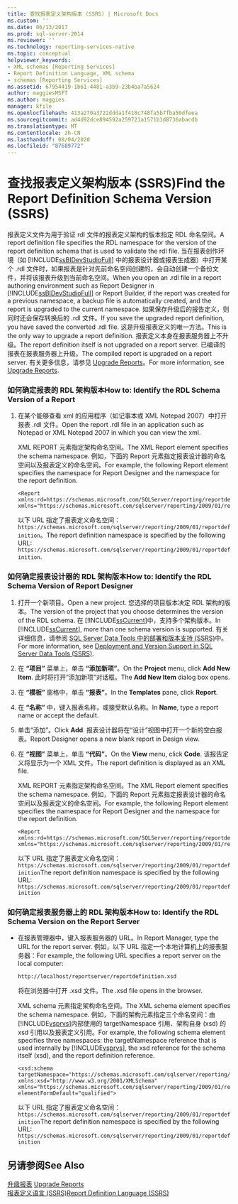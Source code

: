 ```yaml
---
title: 查找报表定义架构版本 (SSRS) | Microsoft Docs
ms.custom: ''
ms.date: 06/13/2017
ms.prod: sql-server-2014
ms.reviewer: ''
ms.technology: reporting-services-native
ms.topic: conceptual
helpviewer_keywords:
- XML schemas [Reporting Services]
- Report Definition Language, XML schema
- schemas [Reporting Services]
ms.assetid: 67954419-1b61-4481-a3b9-23b4ba7a5624
author: maggiesMSFT
ms.author: maggies
manager: kfile
ms.openlocfilehash: 413a270a3722ddda1f418c748fa5b7fba50dfeea
ms.sourcegitcommit: ad4d92dce894592a259721a1571b1d8736abacdb
ms.translationtype: MT
ms.contentlocale: zh-CN
ms.lasthandoff: 08/04/2020
ms.locfileid: "87689772"
---
```

# <a name="find-the-report-definition-schema-version-ssrs"></a><span data-ttu-id="17474-102">查找报表定义架构版本 (SSRS)</span><span class="sxs-lookup"><span data-stu-id="17474-102">Find the Report Definition Schema Version (SSRS)</span></span>
  <span data-ttu-id="17474-103">报表定义文件为用于验证 rdl 文件的报表定义架构的版本指定 RDL 命名空间。</span><span class="sxs-lookup"><span data-stu-id="17474-103">A report definition file specifies the RDL namespace for the version of the report definition schema that is used to validate the rdl file.</span></span> <span data-ttu-id="17474-104">当在报表创作环境（如 [!INCLUDE[ssBIDevStudioFull](../../includes/ssbidevstudiofull-md.md)] 中的报表设计器或报表生成器）中打开某个 .rdl 文件时，如果报表是针对先前命名空间创建的，会自动创建一个备份文件，并将该报表升级到当前命名空间。</span><span class="sxs-lookup"><span data-stu-id="17474-104">When you open an .rdl file in a report authoring environment such as Report Designer in [!INCLUDE[ssBIDevStudioFull](../../includes/ssbidevstudiofull-md.md)] or Report Builder, if the report was created for a previous namespace, a backup file is automatically created, and the report is upgraded to the current namespace.</span></span> <span data-ttu-id="17474-105">如果保存升级后的报告定义，则同时还会保存转换后的 .rdl 文件。</span><span class="sxs-lookup"><span data-stu-id="17474-105">If you save the upgraded report definition, you have saved the converted .rdl file.</span></span> <span data-ttu-id="17474-106">这是升级报表定义的唯一方法。</span><span class="sxs-lookup"><span data-stu-id="17474-106">This is the only way to upgrade a report definition.</span></span> <span data-ttu-id="17474-107">报表定义本身在报表服务器上不升级。</span><span class="sxs-lookup"><span data-stu-id="17474-107">The report definition itself is not upgraded on a report server.</span></span> <span data-ttu-id="17474-108">已编译的报表在报表服务器上升级。</span><span class="sxs-lookup"><span data-stu-id="17474-108">The compiled report is upgraded on a report server.</span></span> <span data-ttu-id="17474-109">有关更多信息，请参见 [Upgrade Reports](../install-windows/upgrade-reports.md)。</span><span class="sxs-lookup"><span data-stu-id="17474-109">For more information, see [Upgrade Reports](../install-windows/upgrade-reports.md).</span></span>  
  
### <a name="how-to-identify-the-rdl-schema-version-of-a-report"></a><span data-ttu-id="17474-110">如何确定报表的 RDL 架构版本</span><span class="sxs-lookup"><span data-stu-id="17474-110">How to: Identify the RDL Schema Version of a Report</span></span>  
  
1.  <span data-ttu-id="17474-111">在某个能够查看 xml 的应用程序（如记事本或 XML Notepad 2007）中打开报表 .rdl 文件。</span><span class="sxs-lookup"><span data-stu-id="17474-111">Open the report .rdl file in an application such as Notepad or XML Notepad 2007 in which you can view the xml.</span></span>  
  
     <span data-ttu-id="17474-112">XML REPORT 元素指定架构命名空间。</span><span class="sxs-lookup"><span data-stu-id="17474-112">The XML Report element specifies the schema namespace.</span></span> <span data-ttu-id="17474-113">例如，下面的 Report 元素指定报表设计器的命名空间以及报表定义的命名空间。</span><span class="sxs-lookup"><span data-stu-id="17474-113">For example, the following Report element specifies the namespace for Report Designer and the namespace for the report definition.</span></span>  
  
    ```  
    <Report xmlns:rd=https://schemas.microsoft.com/SQLServer/reporting/reportdesigner   
    xmlns="https://schemas.microsoft.com/sqlserver/reporting/2009/01/reportdefinition">  
    ```  
  
     <span data-ttu-id="17474-114">以下 URL 指定了报表定义命名空间： `https://schemas.microsoft.com/sqlserver/reporting/2009/01/reportdefinition`。</span><span class="sxs-lookup"><span data-stu-id="17474-114">The report definition namespace is specified by the following URL: `https://schemas.microsoft.com/sqlserver/reporting/2009/01/reportdefinition`.</span></span>  
  
### <a name="how-to-identify-the-rdl-schema-version-of-report-designer"></a><span data-ttu-id="17474-115">如何确定报表设计器的 RDL 架构版本</span><span class="sxs-lookup"><span data-stu-id="17474-115">How to: Identify the RDL Schema Version of Report Designer</span></span>  
  
1.  <span data-ttu-id="17474-116">打开一个新项目。</span><span class="sxs-lookup"><span data-stu-id="17474-116">Open a new project.</span></span> <span data-ttu-id="17474-117">您选择的项目版本决定 RDL 架构的版本。</span><span class="sxs-lookup"><span data-stu-id="17474-117">The version of the project that you choose determines the version of the RDL schema.</span></span> <span data-ttu-id="17474-118">在 [!INCLUDE[ssCurrent](../../includes/sscurrent-md.md)]中，支持多个架构版本。</span><span class="sxs-lookup"><span data-stu-id="17474-118">In [!INCLUDE[ssCurrent](../../includes/sscurrent-md.md)], more than one schema version is supported.</span></span> <span data-ttu-id="17474-119">有关详细信息，请参阅 [SQL Server Data Tools 中的部署和版本支持 (SSRS)](../tools/deployment-and-version-support-in-sql-server-data-tools-ssrs.md)中。</span><span class="sxs-lookup"><span data-stu-id="17474-119">For more information, see [Deployment and Version Support in SQL Server Data Tools &#40;SSRS&#41;](../tools/deployment-and-version-support-in-sql-server-data-tools-ssrs.md).</span></span>  
  
2.  <span data-ttu-id="17474-120">在 **“项目”** 菜单上，单击 **“添加新项”**。</span><span class="sxs-lookup"><span data-stu-id="17474-120">On the **Project** menu, click **Add New Item**.</span></span> <span data-ttu-id="17474-121">此时将打开“添加新项”对话框。</span><span class="sxs-lookup"><span data-stu-id="17474-121">The **Add New Item** dialog box opens.</span></span>  
  
3.  <span data-ttu-id="17474-122">在 **“模板”** 窗格中，单击 **“报表”**。</span><span class="sxs-lookup"><span data-stu-id="17474-122">In the **Templates** pane, click **Report**.</span></span>  
  
4.  <span data-ttu-id="17474-123">在 **“名称”** 中，键入报表名称，或接受默认名称。</span><span class="sxs-lookup"><span data-stu-id="17474-123">In **Name**, type a report name or accept the default.</span></span>  
  
5.  <span data-ttu-id="17474-124">单击“添加”。</span><span class="sxs-lookup"><span data-stu-id="17474-124">Click **Add**.</span></span> <span data-ttu-id="17474-125">报表设计器将在“设计”视图中打开一个新的空白报表。</span><span class="sxs-lookup"><span data-stu-id="17474-125">Report Designer opens a new blank report in Design view.</span></span>  
  
6.  <span data-ttu-id="17474-126">在 **“视图”** 菜单上，单击 **“代码”**。</span><span class="sxs-lookup"><span data-stu-id="17474-126">On the **View** menu, click **Code**.</span></span> <span data-ttu-id="17474-127">该报告定义将显示为一个 XML 文件。</span><span class="sxs-lookup"><span data-stu-id="17474-127">The report definition is displayed as an XML file.</span></span>  
  
     <span data-ttu-id="17474-128">XML REPORT 元素指定架构命名空间。</span><span class="sxs-lookup"><span data-stu-id="17474-128">The XML Report element specifies the schema namespace.</span></span> <span data-ttu-id="17474-129">例如，下面的 Report 元素指定报表设计器的命名空间以及报表定义的命名空间。</span><span class="sxs-lookup"><span data-stu-id="17474-129">For example, the following Report element specifies the namespace for Report Designer and the namespace for the report definition.</span></span>  
  
    ```  
    <Report xmlns:rd=https://schemas.microsoft.com/SQLServer/reporting/reportdesigner  
    xmlns="https://schemas.microsoft.com/sqlserver/reporting/2009/01/reportdefinition">  
    ```  
  
     <span data-ttu-id="17474-130">以下 URL 指定了报表定义命名空间： `https://schemas.microsoft.com/sqlserver/reporting/2009/01/reportdefinition`</span><span class="sxs-lookup"><span data-stu-id="17474-130">The report definition namespace is specified by the following URL: `https://schemas.microsoft.com/sqlserver/reporting/2009/01/reportdefinition`</span></span>  
  
### <a name="how-to-identify-the-rdl-schema-version-on-the-report-server"></a><span data-ttu-id="17474-131">如何确定报表服务器上的 RDL 架构版本</span><span class="sxs-lookup"><span data-stu-id="17474-131">How to: Identify the RDL Schema Version on the Report Server</span></span>  
  
-   <span data-ttu-id="17474-132">在报表管理器中，键入报表服务器的 URL。</span><span class="sxs-lookup"><span data-stu-id="17474-132">In Report Manager, type the URL for the report server.</span></span> <span data-ttu-id="17474-133">例如，以下 URL 指定一个本地计算机上的报表服务器：</span><span class="sxs-lookup"><span data-stu-id="17474-133">For example, the following URL specifies a report server on the local computer:</span></span>  
  
     `http://localhost/reportserver/reportdefinition.xsd`  
  
     <span data-ttu-id="17474-134">将在浏览器中打开 .xsd 文件。</span><span class="sxs-lookup"><span data-stu-id="17474-134">The .xsd file opens in the browser.</span></span>  
  
     <span data-ttu-id="17474-135">XML schema 元素指定架构命名空间。</span><span class="sxs-lookup"><span data-stu-id="17474-135">The XML schema element specifies the schema namespace.</span></span> <span data-ttu-id="17474-136">例如，下面的架构元素指定三个命名空间：由 [!INCLUDE[vsprvs](../../includes/vsprvs-md.md)]内部使用的 targetNamespace 引用、架构自身 (xsd) 的 xsd 引用以及报表定义引用。</span><span class="sxs-lookup"><span data-stu-id="17474-136">For example, the following schema element specifies three namespaces: the targetNamespace reference that is used internally by [!INCLUDE[vsprvs](../../includes/vsprvs-md.md)], the xsd reference for the schema itself (xsd), and the report definition reference.</span></span>  
  
    ```  
    <xsd:schema   
    targetNamespace="https://schemas.microsoft.com/sqlserver/reporting/2009/01/reportdefinition"   
    xmlns:xsd="http://www.w3.org/2001/XMLSchema"   
    xmlns="https://schemas.microsoft.com/sqlserver/reporting/2009/01/reportdefinition"   
    elementFormDefault="qualified">  
    ```  
  
     <span data-ttu-id="17474-137">以下 URL 指定了报表定义命名空间： `https://schemas.microsoft.com/sqlserver/reporting/2009/01/reportdefinition`</span><span class="sxs-lookup"><span data-stu-id="17474-137">The report definition namespace is specified by the following URL: `https://schemas.microsoft.com/sqlserver/reporting/2009/01/reportdefinition`</span></span>  
  
## <a name="see-also"></a><span data-ttu-id="17474-138">另请参阅</span><span class="sxs-lookup"><span data-stu-id="17474-138">See Also</span></span>  
 <span data-ttu-id="17474-139">[升级报表](../install-windows/upgrade-reports.md) </span><span class="sxs-lookup"><span data-stu-id="17474-139">[Upgrade Reports](../install-windows/upgrade-reports.md) </span></span>  
 [<span data-ttu-id="17474-140">报表定义语言 (SSRS)</span><span class="sxs-lookup"><span data-stu-id="17474-140">Report Definition Language &#40;SSRS&#41;</span></span>](report-definition-language-ssrs.md)  
  
  
